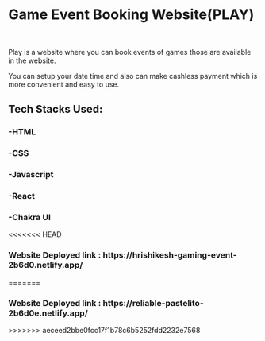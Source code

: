 <h1>Game Event Booking Website(PLAY)</h1>
</br>
<p>Play is a website where you can book events of games those are available in the website.</p>
<p>You can setup your date time and also can make cashless payment which is more convenient and easy to use.</p>

<h2>Tech Stacks Used:</h2>
<h3>-HTML</h3>
<h3>-CSS</h3>
<h3>-Javascript</h3>
<h3>-React</h3>
<h3>-Chakra UI</h3>

<<<<<<< HEAD
<h3>Website Deployed link : https://hrishikesh-gaming-event-2b6d0.netlify.app/</h3>

=======
<h3>Website Deployed link : https://reliable-pastelito-2b6d0e.netlify.app/</h3>
>>>>>>> aeceed2bbe0fcc17f1b78c6b5252fdd2232e7568

